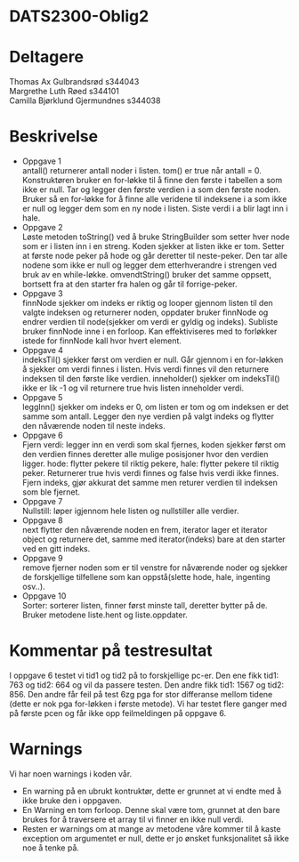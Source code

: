 # DATS2300-Oblig2
# Deltagere
Thomas Ax Gulbrandsrød s344043\
Margrethe Luth Røed s344101\
Camilla Bjørklund Gjermundnes s344038

# Beskrivelse
- Oppgave 1\
antall() returnerer antall noder i listen. tom()  er true når antall = 0. Konstruktøren bruker en for-løkke til å finne den første i tabellen a som ikke er null. Tar og legger den første verdien i a som den første noden. Bruker så en for-løkke for å finne alle veridene til indeksene i a som ikke er null og legger dem som en ny node i listen. Siste verdi i a blir lagt inn i hale.
- Oppgave 2\
Løste metoden toString() ved å bruke StringBuilder som setter hver node som er i listen inn i en streng. Koden sjekker at listen ikke er tom. Setter at første node peker på hode og går deretter til neste-peker. Den tar alle nodene som ikke er null og legger dem etterhverandre i strengen ved bruk av en while-løkke. omvendtString() bruker det samme oppsett, bortsett fra at den starter fra halen og går til forrige-peker.
- Oppgave 3\
finnNode sjekker om indeks er riktig og looper gjennom listen til den valgte indeksen og returnerer noden, oppdater bruker finnNode og endrer verdien til node(sjekker om verdi er gyldig og indeks). Subliste bruker finnNode inne i en forloop. Kan effektiviseres med to forløkker istede for finnNode kall hvor hvert element.
- Oppgave 4\
indeksTil() sjekker først om verdien er null. Går gjennom i en for-løkken å sjekker om verdi finnes i listen. Hvis verdi finnes vil den returnere indeksen til den første like verdien. inneholder() sjekker om indeksTil() ikke er lik -1 og vil returnere true hvis listen inneholder verdi.
- Oppgave 5\
leggInn() sjekker om indeks er 0, om listen er tom og om indeksen er det samme som antall. Legger den nye verdien på valgt indeks og flytter den nåværende noden til neste indeks. 
- Oppgave 6\
Fjern verdi: legger inn en verdi som skal fjernes, koden sjekker først om den verdien finnes deretter alle mulige posisjoner hvor den verdien ligger. hode: flytter pekere til riktig pekere, hale: flytter pekere til riktig peker. Returnerer true hvis verdi finnes og false hvis verdi ikke finnes. 
Fjern indeks, gjør akkurat det samme men returer verdien til indeksen som ble fjernet. 
- Oppgave 7\
Nullstill: løper igjennom hele listen og nullstiller alle verdier. 
- Oppgave 8\
  next flytter den nåværende noden en frem, iterator lager et iterator object og returnere det, samme med iterator(indeks) bare at den starter ved en gitt indeks.
- Oppgave 9\
  remove fjerner noden som er til venstre for nåværende noder og sjekker de forskjellige tilfellene som kan oppstå(slette hode, hale, ingenting osv..).
- Oppgave 10\
Sorter: sorterer listen, finner først minste tall, deretter bytter på de. Bruker metodene liste.hent og liste.oppdater.

# Kommentar på testresultat
I oppgave 6 testet vi tid1 og tid2 på to forskjellige pc-er. Den ene fikk tid1: 763 og tid2: 664 og vil da passere testen. Den andre fikk tid1: 1567 og tid2: 856. Den andre får feil på test 6zg pga for stor differanse mellom tidene (dette er nok pga for-løkken i første metode). Vi har testet flere ganger med på første pcen og får ikke opp feilmeldingen på oppgave 6. 

# Warnings
Vi har noen warnings i koden vår.
- En warning på en ubrukt kontruktør, dette er grunnet at vi endte med å ikke bruke den i oppgaven.
- En Warning en tom forloop. Denne skal være tom, grunnet at den bare brukes for å traversere et array til vi finner en ikke null verdi.
- Resten er warnings om at mange av metodene våre kommer til å kaste exception om argumentet er null, dette er jo ønsket funksjonalitet så ikke noe å tenke på.

